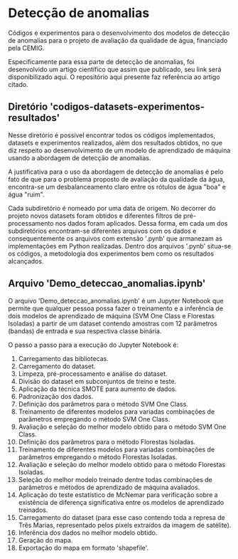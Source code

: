 # Detecção de anomalias
Códigos e experimentos para o desenvolvimento dos modelos de detecção de anomalias para o projeto de avaliação da qualidade de água, financiado pela CEMIG.

Especificamente para essa parte de detecção de anomalias, foi desenvolvido um artigo científico que assim que publicado, seu link será disponibilizado aqui. O repositório aqui presente faz referência ao artigo citado.

## Diretório 'codigos-datasets-experimentos-resultados'

Nesse diretório é possível encontrar todos os códigos implementados, datasets e experimentos realizados, além dos resultados obtidos, no que diz respeito ao desenvolvimento de um modelo de aprendizado de máquina usando a abordagem de detecção de anomalias.

A justificativa para o uso da abordagem de detecção de anomalias é pelo fato de que para o problema proposto de avaliação da qualidade da água, encontra-se um desbalanceamento claro entre os rótulos de água "boa" e água "ruim".

Cada subdiretório é nomeado por uma data de origem. No decorrer do projeto novos datasets foram obtidos e diferentes filtros de pré-processamento nos dados foram aplicados. Dessa forma, em cada um dos subdiretórios encontram-se diferentes arquivos com os dados e consequentemente os arquivos com extensão '.pynb' que armanezam as implementações em Python realizadas. Dentro dos arquivos '.pynb' situa-se os códigos, a metodologia dos experimentos bem como os resultados alcançados.

## Arquivo 'Demo_deteccao_anomalias.ipynb'

O arquivo 'Demo_deteccao_anomalias.ipynb' é um Jupyter Notebook que permite que qualquer pessoa possa fazer o treinamento e a inferência de dois modelos de aprendizado de máquina (SVM One Class e Florestas Isoladas) a partir de um dataset contendo amostras com 12 parâmetros (bandas) de entrada e sua respectiva classe binária.

O passo a passo para a execução do Jupyter Notebook é:

1) Carregamento das bibliotecas.
2) Carregamento do dataset.
3) Limpeza, pré-processamento e análise do dataset.
4) Divisão do dataset em subconjuntos de treino e teste.
5) Aplicação da técnica SMOTE para aumento de dados.
6) Padronização dos dados.
7) Definição dos parâmetros para o método SVM One Class.
8) Treinamento de diferentes modelos para variadas combinações de parâmetros empregando o método SVM One Class.
9) Avaliação e seleção do melhor modelo obtido para o método SVM One Class.
10) Definição dos parâmetros para o método Florestas Isoladas.
11) Treinamento de diferentes modelos para variadas combinações de parâmetros empregando o método Florestas Isoladas.
12) Avaliação e seleção do melhor modelo obtido para o método Florestas Isoladas.
13) Seleção do melhor modelo treinado dentre todas combinações de parâmetros e métodos de aprendizado de máquina avaliados.
14) Aplicação do teste estatístico de McNemar para verificação sobre a existência de diferença significativa entre os modelos de aprendizado treinados.
15) Carregamento do dataset (para esse caso contendo toda a represa de Três Marias, representado pelos pixels extraídos da imagem de satélite).
16) Inferência dos dados no melhor modelo obtido.
17) Geração do mapa.
18) Exportação do mapa em formato 'shapefile'.
